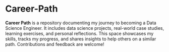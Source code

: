 # Career-Path
**Career Path** is a repository documenting my journey to becoming a Data Science Engineer. It includes data science projects, real-world case studies, learning exercises, and personal reflections. This space showcases my skills, tracks my progress, and shares insights to help others on a similar path. Contributions and feedback are welcome!
